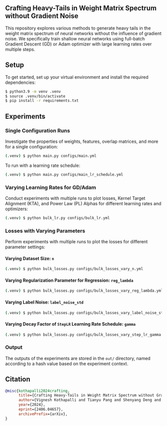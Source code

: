 ## Crafting Heavy-Tails in Weight Matrix Spectrum without Gradient Noise

This repository explores various methods to generate heavy tails in the weight matrix spectrum of neural networks without the influence of gradient noise. We specifically train shallow neural networks using full-batch Gradient Descent (GD) or Adam optimizer with large learning rates over multiple steps.

## Setup

To get started, set up your virtual environment and install the required dependencies:

```bash
$ python3.9 -m venv .venv
$ source .venv/bin/activate
$ pip install -r requirements.txt
```

## Experiments

### Single Configuration Runs

Investigate the properties of weights, features, overlap matrices, and more for a single configuration:

```bash
(.venv) $ python main.py configs/main.yml
```

To run with a learning rate schedule:

```bash
(.venv) $ python main.py configs/main_lr_schedule.yml
```

### Varying Learning Rates for GD/Adam

Conduct experiments with multiple runs to plot losses, Kernel Target Alignment (KTA), and Power Law (PL) Alphas for different learning rates and optimizers:

```bash
(.venv) $ python bulk_lr.py configs/bulk_lr.yml
```

### Losses with Varying Parameters

Perform experiments with multiple runs to plot the losses for different parameter settings:

#### Varying Dataset Size: `n`

```bash
(.venv) $ python bulk_losses.py configs/bulk_losses_vary_n.yml
```

#### Varying Regularization Parameter for Regression: `reg_lambda`

```bash
(.venv) $ python bulk_losses.py configs/bulk_losses_vary_reg_lambda.yml
```

#### Varying Label Noise: `label_noise_std`

```bash
(.venv) $ python bulk_losses.py configs/bulk_losses_vary_label_noise_std.yml
```

#### Varying Decay Factor of `StepLR` Learning Rate Schedule: `gamma`

```bash
(.venv) $ python bulk_losses.py configs/bulk_losses_vary_step_lr_gamma.yml
```

### Output

The outputs of the experiments are stored in the `out/` directory, named according to a hash value based on the experiment context.

## Citation

```bibtex
@misc{kothapalli2024crafting,
      title={Crafting Heavy-Tails in Weight Matrix Spectrum without Gradient Noise}, 
      author={Vignesh Kothapalli and Tianyu Pang and Shenyang Deng and Zongmin Liu and Yaoqing Yang},
      year={2024},
      eprint={2406.04657},
      archivePrefix={arXiv},
}
```